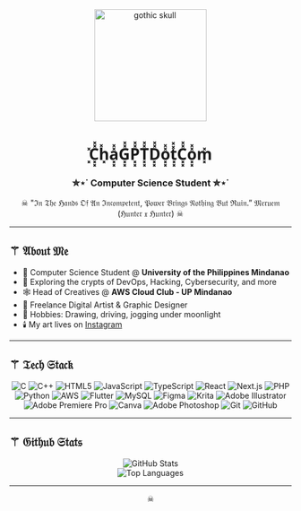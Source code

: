 <div align="center">

<img src="https://media.tenor.com/XP4tw9P1yFoAAAAM/dedsec.gif" width="200" alt="gothic skull"/>

# ͓̽C͓͓̽̽h͓̽a͓͓̽̽G͓͓̽̽P͓͓̽̽T͓͓̽̽D͓͓̽̽o͓͓̽̽t͓͓̽̽C͓͓̽̽o͓͓̽̽m͓̽
### ✮⋆˙ Computer Science Student ✮⋆˙

☠︎ "ℑ𝔫 𝔗𝔥𝔢 ℌ𝔞𝔫𝔡𝔰 𝔒𝔣 𝔄𝔫 ℑ𝔫𝔠𝔬𝔪𝔭𝔢𝔱𝔢𝔫𝔱, 𝔓𝔬𝔴𝔢𝔯 𝔅𝔯𝔦𝔫𝔤𝔰 𝔑𝔬𝔱𝔥𝔦𝔫𝔤 𝔅𝔲𝔱 ℜ𝔲𝔦𝔫.” 𝔐𝔢𝔯𝔲𝔢𝔪 (ℌ𝔲𝔫𝔱𝔢𝔯 𝔵 ℌ𝔲𝔫𝔱𝔢𝔯) ☠︎

</div>

---

## ⚚ 𝔄𝔟𝔬𝔲𝔱 𝔐𝔢

- 🏴 Computer Science Student @ **University of the Philippines Mindanao**
- 🦇 Exploring the crypts of DevOps, Hacking, Cybersecurity, and more
- 🕸️ Head of Creatives @ **AWS Cloud Club - UP Mindanao**
- 🖤 Freelance Digital Artist & Graphic Designer
- 🦴 Hobbies: Drawing, driving, jogging under moonlight
- 🕯️ My art lives on [Instagram](https://www.instagram.com/charissedoesart/)

---

## ⚚ 𝔗𝔢𝔠𝔥 𝔖𝔱𝔞𝔠𝔨

<div align="center">

![C](https://img.shields.io/badge/c-black?style=for-the-badge&logo=c&logoColor=white)
![C++](https://img.shields.io/badge/c++-black?style=for-the-badge&logo=c%2B%2B&logoColor=white)
![HTML5](https://img.shields.io/badge/html5-black?style=for-the-badge&logo=html5&logoColor=white)
![JavaScript](https://img.shields.io/badge/javascript-black?style=for-the-badge&logo=javascript&logoColor=white)
![TypeScript](https://img.shields.io/badge/typescript-black?style=for-the-badge&logo=typescript&logoColor=white)
![React](https://img.shields.io/badge/react-black?style=for-the-badge&logo=react&logoColor=white)
![Next.js](https://img.shields.io/badge/next.js-black?style=for-the-badge&logo=next.js&logoColor=white)
![PHP](https://img.shields.io/badge/php-black?style=for-the-badge&logo=php&logoColor=white)
![Python](https://img.shields.io/badge/python-black?style=for-the-badge&logo=python&logoColor=white)
![AWS](https://img.shields.io/badge/AWS-black?style=for-the-badge&logo=amazon-aws&logoColor=white)
![Flutter](https://img.shields.io/badge/Flutter-black?style=for-the-badge&logo=Flutter&logoColor=white)
![MySQL](https://img.shields.io/badge/mysql-black?style=for-the-badge&logo=mysql&logoColor=white)
![Figma](https://img.shields.io/badge/figma-black?style=for-the-badge&logo=figma&logoColor=white)
![Krita](https://img.shields.io/badge/Krita-black?style=for-the-badge&logo=krita&logoColor=white)
![Adobe Illustrator](https://img.shields.io/badge/adobe%20illustrator-black?style=for-the-badge&logo=adobe%20illustrator&logoColor=white)
![Adobe Premiere Pro](https://img.shields.io/badge/Adobe%20Premiere%20Pro-black?style=for-the-badge&logo=Adobe%20Premiere%20Pro&logoColor=white)
![Canva](https://img.shields.io/badge/Canva-black?style=for-the-badge&logo=Canva&logoColor=white)
![Adobe Photoshop](https://img.shields.io/badge/adobe%20photoshop-black?style=for-the-badge&logo=adobe%20photoshop&logoColor=white)
![Git](https://img.shields.io/badge/git-black?style=for-the-badge&logo=git&logoColor=white)
![GitHub](https://img.shields.io/badge/github-black?style=for-the-badge&logo=github&logoColor=white)

</div>

---

## ⚚ 𝔊𝔦𝔱𝔥𝔲𝔟 𝔖𝔱𝔞𝔱𝔰

<div align="center">

<img src="https://github-readme-stats.vercel.app/api?username=chalorejo&show_icons=true&hide_border=true&title_color=ffffff&text_color=ffffff&icon_color=ffffff&bg_color=000000" alt="GitHub Stats" />
<br>
<img src="https://github-readme-stats.vercel.app/api/top-langs/?username=chalorejo&layout=compact&hide_border=true&title_color=ffffff&text_color=ffffff&bg_color=000000" alt="Top Languages" />

</div>

---

<div align="center">

☠︎

</div>
